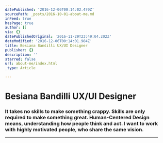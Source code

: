 ```yaml
---
datePublished: '2016-12-06T00:14:02.470Z'
sourcePath: _posts/2016-10-01-about-me.md
inFeed: true
hasPage: true
author: []
via: {}
datePublishedOriginal: '2016-11-29T23:49:04.202Z'
dateModified: '2016-12-06T00:14:01.984Z'
title: Besiana Bandilli UX/UI Designer
publisher: {}
description: ''
starred: false
url: about-me/index.html
_type: Article

---
```

# Besiana Bandilli UX/UI Designer

### It takes no skills to make something crappy. Skills are only required to make something great. Human-Centered Design means, understanding how people think and act. I want to work with highly motivated people, who share the same vision.

---